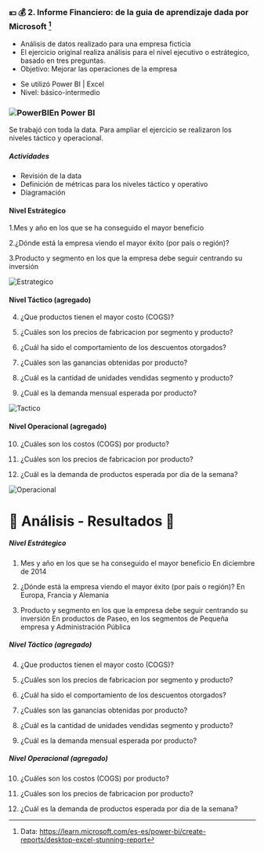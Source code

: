 ### 💴 💰 2. Informe Financiero: de la guia de aprendizaje dada por Microsoft [^1] 

+ Análisis de datos realizado para una empresa ficticia 
+ El ejercicio original realiza análisis para el nivel ejecutivo o estrátegico, basado en tres preguntas. 
+ Objetivo: Mejorar las operaciones de la empresa


- Se utilizó  Power BI |  Excel  
- Nivel: básico-intermedio


### ![PowerBI](https://user-images.githubusercontent.com/82233779/203394674-b71bd963-8ebe-412a-9b26-dae6af54bf1d.PNG)En Power BI

Se trabajó con toda la data. Para ampliar el ejercicio se realizaron los niveles táctico y operacional.

##### Actividades
- Revisión de la data
- Definición de métricas para los niveles táctico y operativo
- Diagramación   

#### Nivel Estrátegico 
 1.Mes y año en los que se ha conseguido el mayor beneficio
  
 2.¿Dónde está la empresa viendo el mayor éxito (por país o región)?
 
 3.Producto y segmento en los que la empresa debe seguir centrando su inversión
 
![Estrategico](https://user-images.githubusercontent.com/82233779/204106381-63697113-f8ac-4f8b-a637-974c9381c7db.PNG)


#### Nivel Táctico (agregado)
 4. ¿Que productos tienen el mayor costo (COGS)?
  
 5. ¿Cuáles son los precios de fabricacion por segmento y producto?

 6. ¿Cuál ha sido el comportamiento de los descuentos otorgados?

 7. ¿Cuáles son las ganancias obtenidas por producto?

 8. ¿Cuál es la cantidad de unidades vendidas segmento y producto?
  
 9. ¿Cuál es la demanda mensual esperada por producto?
  
  ![Tactico](https://user-images.githubusercontent.com/82233779/204106397-58f0378c-0d3e-46c9-8baa-f032eb9a82b4.PNG)


#### Nivel Operacional (agregado)

10. ¿Cuáles son los costos (COGS) por producto?
 
11. ¿Cuáles son los precios de fabricacion por producto?
 
12. ¿Cuál es la demanda de productos esperada por dia de la semana?
 
![Operacional](https://user-images.githubusercontent.com/82233779/204106399-b471d698-d9d7-4fc0-825f-3f0e4d2c01a4.PNG)


# 🧠 Análisis - Resultados 📝

##### Nivel Estrátegico 
 1. Mes y año en los que se ha conseguido el mayor beneficio
    En diciembre de 2014
    
 2. ¿Dónde está la empresa viendo el mayor éxito (por país o región)?
    En Europa, Francia y Alemania
    
 3. Producto y segmento en los que la empresa debe seguir centrando su inversión
    En productos de Paseo, en los segmentos de Pequeña empresa y Administración Pública
    
 ##### Nivel Táctico (agregado)
 4. ¿Que productos tienen el mayor costo (COGS)?
  
 5. ¿Cuáles son los precios de fabricacion por segmento y producto?

 6. ¿Cuál ha sido el comportamiento de los descuentos otorgados?

 7. ¿Cuáles son las ganancias obtenidas por producto?

 8. ¿Cuál es la cantidad de unidades vendidas segmento y producto?
  
 9. ¿Cuál es la demanda mensual esperada por producto?
 
 ##### Nivel Operacional (agregado)

10. ¿Cuáles son los costos (COGS) por producto?
 
11. ¿Cuáles son los precios de fabricacion por producto?
 
12. ¿Cuál es la demanda de productos esperada por dia de la semana?

[^1]: Data: https://learn.microsoft.com/es-es/power-bi/create-reports/desktop-excel-stunning-report
